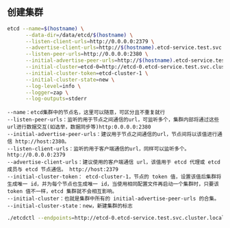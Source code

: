 ## 创建集群
```bash
etcd --name=$(hostname) \
      --data-dir=/data/etcd/$(hostname) \
      --listen-client-urls=http://0.0.0.0:2379 \
      --advertise-client-urls=http://$(hostname).etcd-service.test.svc.cluster.local:2379 \
      --listen-peer-urls=http://0.0.0.0:2380 \
      --initial-advertise-peer-urls=http://$(hostname).etcd-service.test.svc.cluster.local:2380 \
      --initial-cluster=etcd-0=http://etcd-0.etcd-service.test.svc.cluster.local:2380,etcd-1=http://etcd-1.etcd-service.test.svc.cluster.local:2380,etcd-2=http://etcd-2.etcd-service.test.svc.cluster.local:2380 \
      --initial-cluster-token=etcd-cluster-1 \
      --initial-cluster-state=new \
      --log-level=info \
      --logger=zap \
      --log-outputs=stderr
```

	--name：etcd集群中的节点名，这里可以随意，可区分且不重复就行 
	--listen-peer-urls：监听的用于节点之间通信的url，可监听多个，集群内部将通过这些url进行数据交互(如选举，数据同步等)http:0.0.0.0:2380
	--initial-advertise-peer-urls：建议用于节点之间通信的url，节点间将以该值进行通信 http://host:2380。
	--listen-client-urls：监听的用于客户端通信的url，同样可以监听多个。http://0.0.0.0:2379
	--advertise-client-urls：建议使用的客户端通信 url，该值用于 etcd 代理或 etcd 成员与 etcd 节点通信。 http://host:2379
	--initial-cluster-token： etcd-cluster-1，节点的 token 值，设置该值后集群将生成唯一 id，并为每个节点也生成唯一 id，当使用相同配置文件再启动一个集群时，只要该 token 值不一样，etcd 集群就不会相互影响。
	--initial-cluster：也就是集群中所有的 initial-advertise-peer-urls 的合集。
	--initial-cluster-state：new，新建集群的标志

``` bash
./etcdctl --endpoints=http://etcd-0.etcd-service.test.svc.cluster.local:2379,http://etcd-1.etcd-service.test.svc.cluster.local:2379,http://etcd-2.etcd-service.test.svc.cluster.local:2379 endpoint status -w table
```